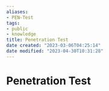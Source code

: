 ```yaml
---
aliases: 
- PEN-Test
tags:
- public
- knowledge
title: Penetration Test
date created: "2023-03-06T04:25:14"
date modified: "2023-04-30T10:31:28"
---
```


# Penetration Test
